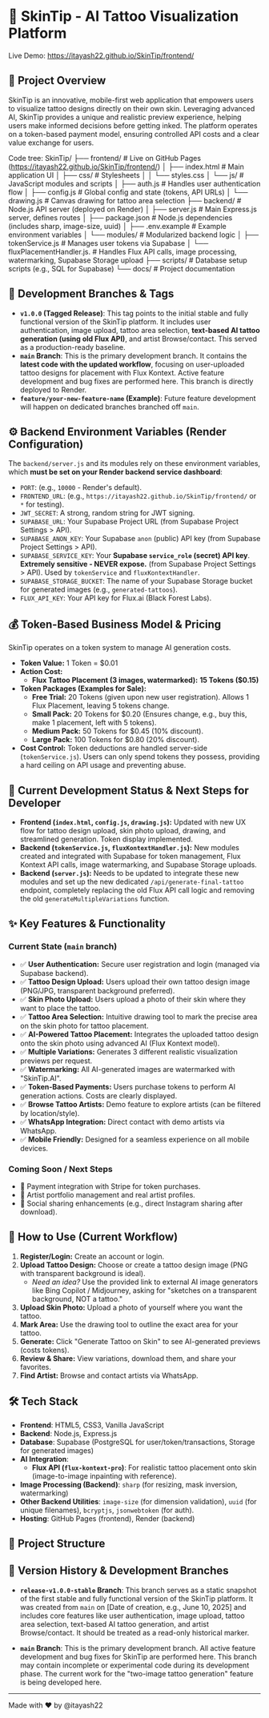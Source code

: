 # 🎨 SkinTip - AI Tattoo Visualization Platform

Live Demo: https://itayash22.github.io/SkinTip/frontend/

## 🌟 Project Overview

SkinTip is an innovative, mobile-first web application that empowers users to visualize tattoo designs directly on their own skin. Leveraging advanced AI, SkinTip provides a unique and realistic preview experience, helping users make informed decisions before getting inked. The platform operates on a token-based payment model, ensuring controlled API costs and a clear value exchange for users.

Code tree:
SkinTip/
├── frontend/                 # Live on GitHub Pages (https://itayash22.github.io/SkinTip/frontend/)
│   ├── index.html            # Main application UI
│   ├── css/                  # Stylesheets
│   │   └── styles.css
│   └── js/                   # JavaScript modules and scripts
│       ├── auth.js           # Handles user authentication flow
│       ├── config.js         # Global config and state (tokens, API URLs)
│       └── drawing.js        # Canvas drawing for tattoo area selection
├── backend/                  # Node.js API server (deployed on Render)
│   ├── server.js             # Main Express.js server, defines routes
│   ├── package.json          # Node.js dependencies (includes sharp, image-size, uuid)
│   ├── .env.example          # Example environment variables
│   └── modules/              # Modularized backend logic
│       ├── tokenService.js   # Manages user tokens via Supabase
│       └── fluxPlacementHandler.js. # Handles Flux API calls, image processing, watermarking, Supabase Storage upload
├── scripts/                  # Database setup scripts (e.g., SQL for Supabase)
└── docs/                     # Project documentation


## 🌳 **Development Branches & Tags**

* **`v1.0.0` (Tagged Release)**: This tag points to the initial stable and fully functional version of the SkinTip platform. It includes user authentication, image upload, tattoo area selection, **text-based AI tattoo generation (using old Flux API)**, and artist Browse/contact. This served as a production-ready baseline.
* **`main` Branch**: This is the primary development branch. It contains the **latest code with the updated workflow**, focusing on user-uploaded tattoo designs for placement with Flux Kontext. Active feature development and bug fixes are performed here. This branch is directly deployed to Render.
* **`feature/your-new-feature-name` (Example)**: Future feature development will happen on dedicated branches branched off `main`.

## ⚙️ Backend Environment Variables (Render Configuration)

The `backend/server.js` and its modules rely on these environment variables, which **must be set on your Render backend service dashboard**:

* `PORT`: (e.g., `10000` - Render's default).
* `FRONTEND_URL`: (e.g., `https://itayash22.github.io/SkinTip/frontend/` or `*` for testing).
* `JWT_SECRET`: A strong, random string for JWT signing.
* `SUPABASE_URL`: Your Supabase Project URL (from Supabase Project Settings > API).
* `SUPABASE_ANON_KEY`: Your Supabase `anon` (public) API key (from Supabase Project Settings > API).
* `SUPABASE_SERVICE_KEY`: Your **Supabase `service_role` (secret) API key**. **Extremely sensitive - NEVER expose.** (from Supabase Project Settings > API). Used by `tokenService` and `fluxKontextHandler`.
* `SUPABASE_STORAGE_BUCKET`: The name of your Supabase Storage bucket for generated images (e.g., `generated-tattoos`).
* `FLUX_API_KEY`: Your API key for Flux.ai (Black Forest Labs).

## 💰 Token-Based Business Model & Pricing

SkinTip operates on a token system to manage AI generation costs.

* **Token Value:** 1 Token = $0.01
* **Action Cost:**
    * **Flux Tattoo Placement (3 images, watermarked):** **15 Tokens ($0.15)**
* **Token Packages (Examples for Sale):**
    * **Free Trial:** 20 Tokens (given upon new user registration). Allows 1 Flux Placement, leaving 5 tokens change.
    * **Small Pack:** 20 Tokens for $0.20 (Ensures change, e.g., buy this, make 1 placement, left with 5 tokens).
    * **Medium Pack:** 50 Tokens for $0.45 (10% discount).
    * **Large Pack:** 100 Tokens for $0.80 (20% discount).
* **Cost Control:** Token deductions are handled server-side (`tokenService.js`). Users can only spend tokens they possess, providing a hard ceiling on API usage and preventing abuse.

## 🎯 Current Development Status & Next Steps for Developer

* **Frontend (`index.html`, `config.js`, `drawing.js`):** Updated with new UX flow for tattoo design upload, skin photo upload, drawing, and streamlined generation. Token display implemented.
* **Backend (`tokenService.js`, `fluxKontextHandler.js`):** New modules created and integrated with Supabase for token management, Flux Kontext API calls, image watermarking, and Supabase Storage uploads.
* **Backend (`server.js`):** Needs to be updated to integrate these new modules and set up the new dedicated `/api/generate-final-tattoo` endpoint, completely replacing the old Flux API call logic and removing the old `generateMultipleVariations` function.

## ✨ Key Features & Functionality

### Current State (`main` branch)
* ✅ **User Authentication:** Secure user registration and login (managed via Supabase backend).
* ✅ **Tattoo Design Upload:** Users upload their own tattoo design image (PNG/JPG, transparent background preferred).
* ✅ **Skin Photo Upload:** Users upload a photo of their skin where they want to place the tattoo.
* ✅ **Tattoo Area Selection:** Intuitive drawing tool to mark the precise area on the skin photo for tattoo placement.
* ✅ **AI-Powered Tattoo Placement:** Integrates the uploaded tattoo design onto the skin photo using advanced AI (Flux Kontext model).
* ✅ **Multiple Variations:** Generates 3 different realistic visualization previews per request.
* ✅ **Watermarking:** All AI-generated images are watermarked with "SkinTip.AI".
* ✅ **Token-Based Payments:** Users purchase tokens to perform AI generation actions. Costs are clearly displayed.
* ✅ **Browse Tattoo Artists:** Demo feature to explore artists (can be filtered by location/style).
* ✅ **WhatsApp Integration:** Direct contact with demo artists via WhatsApp.
* ✅ **Mobile Friendly:** Designed for a seamless experience on all mobile devices.

### Coming Soon / Next Steps
* 🔄 Payment integration with Stripe for token purchases.
* 🔄 Artist portfolio management and real artist profiles.
* 🔄 Social sharing enhancements (e.g., direct Instagram sharing after download).

## 🚀 How to Use (Current Workflow)

1.  **Register/Login:** Create an account or login.
2.  **Upload Tattoo Design:** Choose or create a tattoo design image (PNG with transparent background is ideal).
    * *Need an idea?* Use the provided link to external AI image generators like Bing Copilot / Midjourney, asking for "sketches on a transparent background, NOT a tattoo."
3.  **Upload Skin Photo:** Upload a photo of yourself where you want the tattoo.
4.  **Mark Area:** Use the drawing tool to outline the exact area for your tattoo.
5.  **Generate:** Click "Generate Tattoo on Skin" to see AI-generated previews (costs tokens).
6.  **Review & Share:** View variations, download them, and share your favorites.
7.  **Find Artist:** Browse and contact artists via WhatsApp.

## 🛠️ Tech Stack

* **Frontend**: HTML5, CSS3, Vanilla JavaScript
* **Backend**: Node.js, Express.js
* **Database**: Supabase (PostgreSQL for user/token/transactions, Storage for generated images)
* **AI Integration**:
    * **Flux API (`flux-kontext-pro`)**: For realistic tattoo placement onto skin (image-to-image inpainting with reference).
* **Image Processing (Backend)**: `sharp` (for resizing, mask inversion, watermarking)
* **Other Backend Utilities**: `image-size` (for dimension validation), `uuid` (for unique filenames), `bcryptjs`, `jsonwebtoken` (for auth).
* **Hosting**: GitHub Pages (frontend), Render (backend)

## 🔗 Project Structure
## 🌳 **Version History & Development Branches**

* **`release-v1.0.0-stable` Branch**: This branch serves as a static snapshot of the first stable and fully functional version of the SkinTip platform. It was created from `main` on [Date of creation, e.g., June 10, 2025] and includes core features like user authentication, image upload, tattoo area selection, text-based AI tattoo generation, and artist Browse/contact. It should be treated as a read-only historical marker.

* **`main` Branch**: This is the primary development branch. All active feature development and bug fixes for SkinTip are performed here. This branch may contain incomplete or experimental code during its development phase. The current work for the "two-image tattoo generation" feature is being developed here.

---

Made with ❤️ by @itayash22
